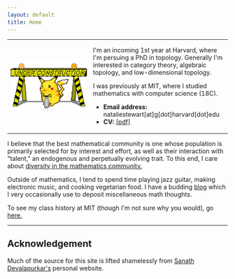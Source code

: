 ```yaml
---
layout: default
title: Home
---
```

<script type="text/javascript"
src="https://cdn.mathjax.org/mathjax/latest/MathJax.js?config=TeX-AMS-MML_HTMLorMML">
</script>

<table width="100%" cellspacing="0" cellpadding="0" border="0">
<tbody><tr>
<td width = "37.5%">
<img style="display: block; margin: auto;" alt="photo" src="/assets/under_construction.gif">
</td>
<td>
<p>
I'm an incoming 1st year at Harvard, where I'm persuing a PhD in topology.
Generally I'm interested in category theory, algebraic topology, and low-dimensional topology.

</p>
<p>

I was previously at MIT, where I studied mathematics with computer science (18C).
</p>
<ul>
<li><b>Email address:</b> nataliestewart[at]g[dot]harvard[dot]edu</li>
<li><b>CV: </b><a href="/files/cv.pdf">[pdf]</a></li>
</ul>

</td>
</tr>
</tbody></table>

<p>
I believe that the best mathematical community is one whose population is primarily selected for by interest and effort, as well as their interaction with "talent," an endogenous and perpetually evolving trait.
To this end, I care about <a href="dei.html">diversity in the mathematics community.</a>
</p>

<p>
Outside of mathematics, I tend to spend time playing jazz guitar, making electronic music, and cooking vegetarian food.
I have a budding <a href="/blog/">blog</a> which I very occasionally use to deposit miscellaneous math thoughts. 
</p>

<p>
To see my class history at MIT (though I'm not sure why you would), go <a href="/classes">here.</a>
</p>

---
## Acknowledgement 
Much of the source for this site is lifted shamelessly from <a href="https://sanathdevalapurkar.github.io/"> Sanath Devalapurkar's</a> personal website.


